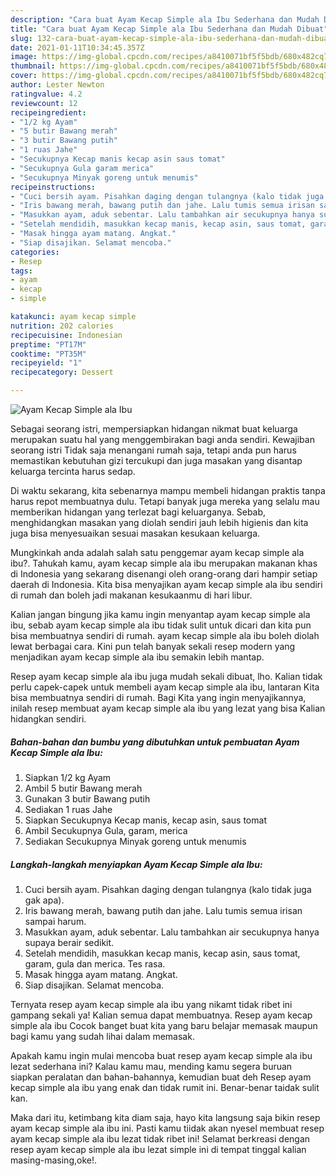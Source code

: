 ```yaml
---
description: "Cara buat Ayam Kecap Simple ala Ibu Sederhana dan Mudah Dibuat"
title: "Cara buat Ayam Kecap Simple ala Ibu Sederhana dan Mudah Dibuat"
slug: 132-cara-buat-ayam-kecap-simple-ala-ibu-sederhana-dan-mudah-dibuat
date: 2021-01-11T10:34:45.357Z
image: https://img-global.cpcdn.com/recipes/a8410071bf5f5bdb/680x482cq70/ayam-kecap-simple-ala-ibu-foto-resep-utama.jpg
thumbnail: https://img-global.cpcdn.com/recipes/a8410071bf5f5bdb/680x482cq70/ayam-kecap-simple-ala-ibu-foto-resep-utama.jpg
cover: https://img-global.cpcdn.com/recipes/a8410071bf5f5bdb/680x482cq70/ayam-kecap-simple-ala-ibu-foto-resep-utama.jpg
author: Lester Newton
ratingvalue: 4.2
reviewcount: 12
recipeingredient:
- "1/2 kg Ayam"
- "5 butir Bawang merah"
- "3 butir Bawang putih"
- "1 ruas Jahe"
- "Secukupnya Kecap manis kecap asin saus tomat"
- "Secukupnya Gula garam merica"
- "Secukupnya Minyak goreng untuk menumis"
recipeinstructions:
- "Cuci bersih ayam. Pisahkan daging dengan tulangnya (kalo tidak juga gak apa)."
- "Iris bawang merah, bawang putih dan jahe. Lalu tumis semua irisan sampai harum."
- "Masukkan ayam, aduk sebentar. Lalu tambahkan air secukupnya hanya supaya berair sedikit."
- "Setelah mendidih, masukkan kecap manis, kecap asin, saus tomat, garam, gula dan merica. Tes rasa."
- "Masak hingga ayam matang. Angkat."
- "Siap disajikan. Selamat mencoba."
categories:
- Resep
tags:
- ayam
- kecap
- simple

katakunci: ayam kecap simple 
nutrition: 202 calories
recipecuisine: Indonesian
preptime: "PT17M"
cooktime: "PT35M"
recipeyield: "1"
recipecategory: Dessert

---
```



![Ayam Kecap Simple ala Ibu](https://img-global.cpcdn.com/recipes/a8410071bf5f5bdb/680x482cq70/ayam-kecap-simple-ala-ibu-foto-resep-utama.jpg)

Sebagai seorang istri, mempersiapkan hidangan nikmat buat keluarga merupakan suatu hal yang menggembirakan bagi anda sendiri. Kewajiban seorang istri Tidak saja menangani rumah saja, tetapi anda pun harus memastikan kebutuhan gizi tercukupi dan juga masakan yang disantap keluarga tercinta harus sedap.

Di waktu  sekarang, kita sebenarnya mampu membeli hidangan praktis tanpa harus repot membuatnya dulu. Tetapi banyak juga mereka yang selalu mau memberikan hidangan yang terlezat bagi keluarganya. Sebab, menghidangkan masakan yang diolah sendiri jauh lebih higienis dan kita juga bisa menyesuaikan sesuai masakan kesukaan keluarga. 



Mungkinkah anda adalah salah satu penggemar ayam kecap simple ala ibu?. Tahukah kamu, ayam kecap simple ala ibu merupakan makanan khas di Indonesia yang sekarang disenangi oleh orang-orang dari hampir setiap daerah di Indonesia. Kita bisa menyajikan ayam kecap simple ala ibu sendiri di rumah dan boleh jadi makanan kesukaanmu di hari libur.

Kalian jangan bingung jika kamu ingin menyantap ayam kecap simple ala ibu, sebab ayam kecap simple ala ibu tidak sulit untuk dicari dan kita pun bisa membuatnya sendiri di rumah. ayam kecap simple ala ibu boleh diolah lewat berbagai cara. Kini pun telah banyak sekali resep modern yang menjadikan ayam kecap simple ala ibu semakin lebih mantap.

Resep ayam kecap simple ala ibu juga mudah sekali dibuat, lho. Kalian tidak perlu capek-capek untuk membeli ayam kecap simple ala ibu, lantaran Kita bisa membuatnya sendiri di rumah. Bagi Kita yang ingin menyajikannya, inilah resep membuat ayam kecap simple ala ibu yang lezat yang bisa Kalian hidangkan sendiri.

<!--inarticleads1-->

##### Bahan-bahan dan bumbu yang dibutuhkan untuk pembuatan Ayam Kecap Simple ala Ibu:

1. Siapkan 1/2 kg Ayam
1. Ambil 5 butir Bawang merah
1. Gunakan 3 butir Bawang putih
1. Sediakan 1 ruas Jahe
1. Siapkan Secukupnya Kecap manis, kecap asin, saus tomat
1. Ambil Secukupnya Gula, garam, merica
1. Sediakan Secukupnya Minyak goreng untuk menumis




<!--inarticleads2-->

##### Langkah-langkah menyiapkan Ayam Kecap Simple ala Ibu:

1. Cuci bersih ayam. Pisahkan daging dengan tulangnya (kalo tidak juga gak apa).
1. Iris bawang merah, bawang putih dan jahe. Lalu tumis semua irisan sampai harum.
1. Masukkan ayam, aduk sebentar. Lalu tambahkan air secukupnya hanya supaya berair sedikit.
1. Setelah mendidih, masukkan kecap manis, kecap asin, saus tomat, garam, gula dan merica. Tes rasa.
1. Masak hingga ayam matang. Angkat.
1. Siap disajikan. Selamat mencoba.




Ternyata resep ayam kecap simple ala ibu yang nikamt tidak ribet ini gampang sekali ya! Kalian semua dapat membuatnya. Resep ayam kecap simple ala ibu Cocok banget buat kita yang baru belajar memasak maupun bagi kamu yang sudah lihai dalam memasak.

Apakah kamu ingin mulai mencoba buat resep ayam kecap simple ala ibu lezat sederhana ini? Kalau kamu mau, mending kamu segera buruan siapkan peralatan dan bahan-bahannya, kemudian buat deh Resep ayam kecap simple ala ibu yang enak dan tidak rumit ini. Benar-benar taidak sulit kan. 

Maka dari itu, ketimbang kita diam saja, hayo kita langsung saja bikin resep ayam kecap simple ala ibu ini. Pasti kamu tiidak akan nyesel membuat resep ayam kecap simple ala ibu lezat tidak ribet ini! Selamat berkreasi dengan resep ayam kecap simple ala ibu lezat simple ini di tempat tinggal kalian masing-masing,oke!.

